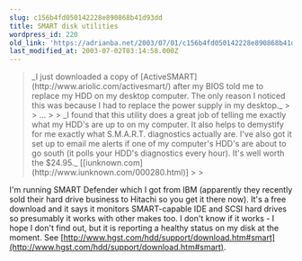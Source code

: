 ```yaml
---
slug: c156b4fd050142228e890868b41d93dd
title: SMART disk utilities
wordpress_id: 220
old_link: 'https://adrianba.net/2003/07/01/c156b4fd050142228e890868b41d93dd/'
last_modified_at: 2003-07-02T03:14:58.000Z
---
```


<blockquote>_I just downloaded a copy of
[ActiveSMART](http://www.ariolic.com/activesmart/) after
my BIOS told me to replace my HDD on my desktop computer. The only
reason I noticed this was because I had to replace the power supply
in my desktop._
> 
> ...
> 
> _I found that this utility does a great job of telling me
exactly what my HDD's are up to on my computer. It also helps to
demystify for me exactly what S.M.A.R.T. diagnostics actually are.
I've also got it set up to email me alerts if one of my computer's
HDD's are about to go south (it polls your HDD's diagnostics every
hour). It's well worth the $24.95._
[[iunknown.com](http://www.iunknown.com/000280.html)]
> 
> </blockquote>

I'm running SMART Defender which I got from IBM (apparently they
recently sold their hard drive business to Hitachi so you get it
there now). It's a free download and it says it monitors
SMART-capable IDE and SCSI hard drives so presumably it works with
other makes too. I don't know if it works - I hope I don't find
out, but it is reporting a healthy status on my disk at the moment.
See
[http://www.hgst.com/hdd/support/download.htm#smart](http://www.hgst.com/hdd/support/download.htm#smart).
